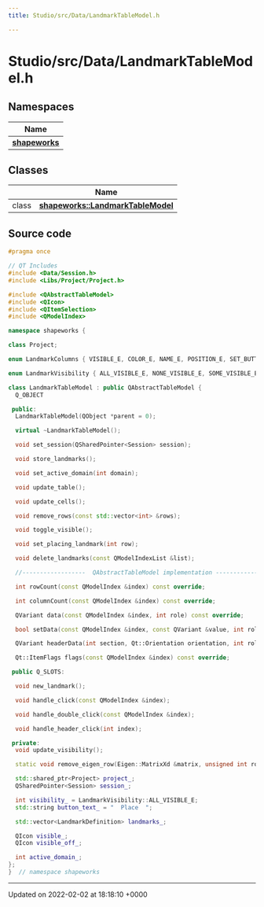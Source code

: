 ```yaml
---
title: Studio/src/Data/LandmarkTableModel.h

---
```


# Studio/src/Data/LandmarkTableModel.h



## Namespaces

| Name           |
| -------------- |
| **[shapeworks](../Namespaces/namespaceshapeworks.md)**  |

## Classes

|                | Name           |
| -------------- | -------------- |
| class | **[shapeworks::LandmarkTableModel](../Classes/classshapeworks_1_1LandmarkTableModel.md)**  |




## Source code

```cpp
#pragma once

// QT Includes
#include <Data/Session.h>
#include <Libs/Project/Project.h>

#include <QAbstractTableModel>
#include <QIcon>
#include <QItemSelection>
#include <QModelIndex>

namespace shapeworks {

class Project;

enum LandmarkColumns { VISIBLE_E, COLOR_E, NAME_E, POSITION_E, SET_BUTTON_E, COMMENT_E, END_E };

enum LandmarkVisibility { ALL_VISIBLE_E, NONE_VISIBLE_E, SOME_VISIBLE_E };

class LandmarkTableModel : public QAbstractTableModel {
  Q_OBJECT

 public:
  LandmarkTableModel(QObject *parent = 0);

  virtual ~LandmarkTableModel();

  void set_session(QSharedPointer<Session> session);

  void store_landmarks();

  void set_active_domain(int domain);

  void update_table();

  void update_cells();

  void remove_rows(const std::vector<int> &rows);

  void toggle_visible();

  void set_placing_landmark(int row);

  void delete_landmarks(const QModelIndexList &list);

  //------------------  QAbstractTableModel implementation ------------------

  int rowCount(const QModelIndex &index) const override;

  int columnCount(const QModelIndex &index) const override;

  QVariant data(const QModelIndex &index, int role) const override;

  bool setData(const QModelIndex &index, const QVariant &value, int role) override;

  QVariant headerData(int section, Qt::Orientation orientation, int role) const override;

  Qt::ItemFlags flags(const QModelIndex &index) const override;

 public Q_SLOTS:

  void new_landmark();

  void handle_click(const QModelIndex &index);

  void handle_double_click(const QModelIndex &index);

  void handle_header_click(int index);

 private:
  void update_visibility();

  static void remove_eigen_row(Eigen::MatrixXd &matrix, unsigned int row_to_remove);

  std::shared_ptr<Project> project_;
  QSharedPointer<Session> session_;

  int visibility_ = LandmarkVisibility::ALL_VISIBLE_E;
  std::string button_text_ = "  Place  ";

  std::vector<LandmarkDefinition> landmarks_;

  QIcon visible_;
  QIcon visible_off_;

  int active_domain_;
};
}  // namespace shapeworks
```


-------------------------------

Updated on 2022-02-02 at 18:18:10 +0000
